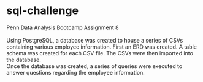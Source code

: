 # sql-challenge
Penn Data Analysis Bootcamp Assignment 8
</br>
</br>
Using PostgreSQL, a database was created to house a series of CSVs containing various employee information. First an ERD was created.
A table schema was created for each CSV file. The CSVs were then imported into the database.
</br>
Once the database was created, a series of queries were executed to answer questions regarding the employee information.
